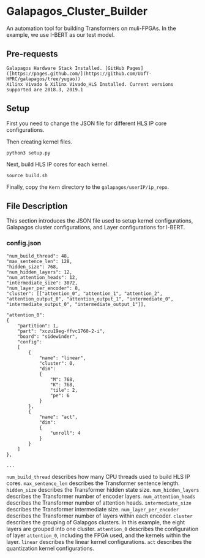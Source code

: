 # Galapagos_Cluster_Builder
An automation tool for building Transformers on muli-FPGAs. In the example, we use I-BERT as our test model.

## Pre-requests
```
Galapagos Hardware Stack Installed. [GitHub Pages]([https://pages.github.com/](https://github.com/UofT-HPRC/galapagos/tree/yugao))
Xilinx Vivado & Xilinx Vivado_HLS Installed. Current versions supported are 2018.3, 2019.1
```
## Setup
First you need to change the JSON file for different HLS IP core configurations.

Then creating kernel files.

`python3 setup.py`

Next, build HLS IP cores for each kernel.

`source build.sh`

Finally, copy the `Kern` directory to the `galapagos/userIP/ip_repo`.

## File Description
This section introduces the JSON file used to setup kernel configurations, Galapagos cluster configurations, and Layer configurations for I-BERT.
### config.json
```
"num_build_thread": 48,
"max_sentence_len": 128,
"hidden_size": 768,
"num_hidden_layers": 12,
"num_attention_heads": 12,
"intermediate_size": 3072,
"num_layer_per_encoder": 8,
"cluster": [["attention_0", "attention_1", "attention_2", "attention_output_0", "attention_output_1", "intermediate_0", "intermediate_output_0", "intermediate_output_1"]],

"attention_0": 
{
	"partition": 1,
	"part": "xczu19eg-ffvc1760-2-i",
	"board": "sidewinder",
	"config": 
	[
		{
			"name": "linear",
			"cluster": 0,
			"dim": 
			{
				"M": 768,
				"K": 768,
				"tile": 2,
				"pe": 6
			}
		},
		{
			"name": "act",
			"dim": 
			{
				"unroll": 4
			}
		}
	]
},

...

```

`num_build_thread` describes how many CPU threads used to build HLS IP cores.
`max_sentence_len` describes the Transformer sentence length.
`hidden_size` describes the Transformer hidden state size.
`num_hidden_layers` describes the Transformer number of encoder layers.
`num_attention_heads` describes the Transformer number of attention heads.
`intermediate_size` describes the Transformer intermediate size.
`num_layer_per_encoder` describes the Transformer number of layers within each encoder.
`cluster` describes the grouping of Galapgos clusters. In this example, the eight layers are grouped into one cluster.
`attention_0` describes the configuration of layer `attention_0`, including the FPGA used, and the kernels within the layer.
`linear` describes the linear kernel configurations.
`act` describes the quantization kernel configurations.



